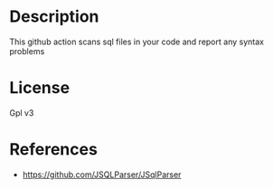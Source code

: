 # Description

This github action scans sql files in your code and report any syntax problems


# License

Gpl v3

# References

- https://github.com/JSQLParser/JSqlParser